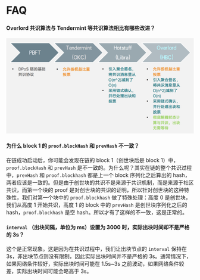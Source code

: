 # FAQ

#### Overlord 共识算法与 Tendermint 等共识算法相比有哪些改进？
<div align=center><img src="./docs-img/overlord_compare.png"></div>

#### 为什么 block 1 的 `proof.blockHash` 和 `prevHash` 不一致？

在链成功启动后，你可能会发现在链的 block 1（创世块后是 block 1）中， `proof.blockHash` 和 `prevHash` 是不一致的。为什么呢？其实在链的整个共识过程中，`prevHash` 和 `proof.blockhash` 都是上一个 block 序列化之后算出的 hash，两者应该是一致的。但是由于创世块的共识不是来源于共识机制，而是来源于社区共识，而第一个块的 proof 是对创世块的共识的证明，所以针对创世块的这种特殊性，我们对第一个块中的 `proof.blockhash` 做了特殊处理：高度 0 是创世块，我们从高度 1 开始共识，高度 1 的 block 中的 `prevHash` 是创世块序列化之后的 hash，`proof.blockhash` 是空 hash。所以才有了这样的不一致，这是正常的。

#### `interval` （出块间隔，单位为 ms）设置为 3000 时，实际出块时间却不是严格的 3s？

这个是正常现象。这是因为在共识过程中，我们让出块节点的 `interval` 保持在 3s，非出块节点则没有限制，因此实际出块时间并不是严格的 3s。通常情况下，如果网络条件较好，实际出块时间可能在 1.5s~3s 之前波动，如果网络条件较差，实际出块时间可能会略高于 3s。